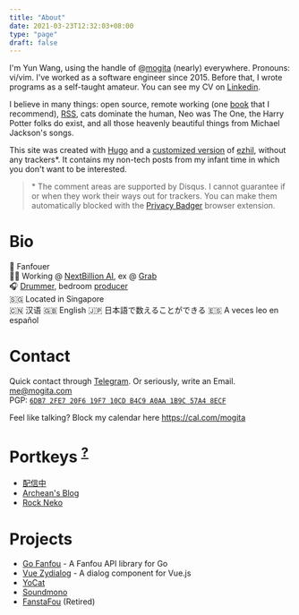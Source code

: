 ```yaml
---
title: "About"
date: 2021-03-23T12:32:03+08:00
type: "page"
draft: false
---
```


I'm Yun Wang, using the handle of @[mogita](https://twitter.com/mogita) (nearly) everywhere. Pronouns: vi/vim. I've worked as a software engineer since 2015. Before that, I wrote programs as a self-taught amateur. You can see my CV on [Linkedin](https://www.linkedin.com/in/mogita/).

I believe in many things: open source, remote working (one [book](https://www.amazon.com/Remote-Office-Not-Required/dp/0804137501) that I recommend), [RSS](/index.xml), cats dominate the human, Neo was The One, the Harry Potter folks do exist, and all those heavenly beautiful things from Michael Jackson's songs.

This site was created with [Hugo](https://gohugo.io/) and a [customized version](https://github.com/mogita/otaku-blog/blob/master/static/css/ezhil-custom.css) of [ezhil](https://github.com/vividvilla/ezhil), without any trackers*. It contains my non-tech posts from my infant time in which you don't want to be interested.

> \* The comment areas are supported by Disqus. I cannot guarantee if or when they work their ways out for trackers. You can make them automatically blocked with the [Privacy Badger](https://privacybadger.org) browser extension.

# Bio

🦋 Fanfouer<br />
🧑‍💻 Working @ [NextBillion AI](https://nb.ai), ex @ [Grab](https://grab.com)<br />
🎧 [Drummer](https://space.bilibili.com/70342), bedroom [producer](https://soundcloud.com/mogita)<br />🇸🇬 Located in Singapore<br />
🇨🇳 汉语 🇬🇧 English 🇯🇵 日本語で数えることができる 🇪🇸 A veces leo en español

# Contact

Quick contact through [Telegram](https://t.me/mogita). Or seriously, write an Email.<br />
[me@mogita.com](mailto:me@mogita.com)<br />
PGP: [`6DB7 2FE7 20F6 19F7 10CD B4C9 A0AA 1B9C 57A4 8ECF`](https://keybase.io/mogita/pgp_keys.asc?fingerprint=6db72fe720f619f710cdb4c9a0aa1b9c57a48ecf)

Feel like talking? Block my calendar here https://cal.com/mogita

# Portkeys <sup><a href="https://harrypotter.fandom.com/wiki/Portkey" target="_blank">?</a></sup>

- [配信中](https://www.yocson.com)
- [Archean's Blog](https://archeanz.com)
- [Rock Neko](https://rockneko.xyz)

# Projects

- [Go Fanfou](https://github.com/mogita/go-fanfou) - A Fanfou API library for Go
- [Vue Zydialog](https://github.com/mogita/vue-zydialog) - A dialog component for Vue.js
- [YoCat](https://mastodon.social/@yocat)
- [Soundmono](https://soundmono.com)
- [FanstaFou](http://fanstafou.mogita.com) (Retired)
